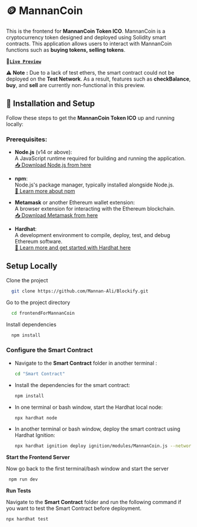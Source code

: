 # 🪙 MannanCoin
This is the frontend for **MannanCoin Token ICO**. MannanCoin is a cryptocurrency token designed and deployed using Solidity smart contracts. This application allows users to interact with MannanCoin functions such as **buying tokens, selling tokens**.

🔗[**`Live Preview`**](https://mannancoin.vercel.app/)

⚠️ **Note** **:** Due to a lack of test ethers, the smart contract could not be deployed on the **Test Network**. As a result, features such as **checkBalance**, **buy**, and **sell** are currently non-functional in this preview.

## 🚀 Installation and Setup

Follow these steps to get the **MannanCoin Token ICO** up and running locally:

### Prerequisites:
- **Node.js** (v14 or above):  
  A JavaScript runtime required for building and running the application.  
  [📥 Download Node.js from here](https://nodejs.org/en/download)

- **npm**:  
  Node.js's package manager, typically installed alongside Node.js.  
  [📘 Learn more about npm](https://docs.npmjs.com/)

- **Metamask** or another Ethereum wallet extension:  
  A browser extension for interacting with the Ethereum blockchain.  
  [📥 Download Metamask from here](https://metamask.io/)

- **Hardhat**:  
  A development environment to compile, deploy, test, and debug Ethereum software.  
  [📘 Learn more and get started with Hardhat here](https://hardhat.org/getting-started/)

## Setup Locally

Clone the project

```bash
  git clone https://github.com/Mannan-Ali/Blockify.git
```

Go to the project directory

```bash
  cd frontendForMannanCoin
```

Install dependencies

```bash
  npm install
```

### Configure the Smart Contract

- Navigate to the **Smart Contract** folder in another terminal :

    ```bash
    cd "Smart Contract"
    ```
- Install the dependencies for the smart contract:

    ```bash
    npm install
    ```
- In one terminal or bash window, start the Hardhat local node:

    ```bash
    npx hardhat node
    ```
- In another terminal or bash window, deploy the smart contract using Hardhat Ignition:

    ```bash
    npx hardhat ignition deploy ignition/modules/MannanCoin.js --network localhost
    ```


**Start the Frontend Server**

Now go back to the first terminal/bash window and start the server
```bash
 npm run dev
```

**Run Tests** 

Navigate to the **Smart Contract** folder and run the following command if you want to test the Smart Contract before deployment.  

```bash
npx hardhat test
```
